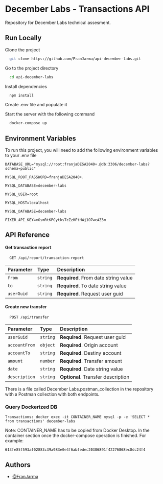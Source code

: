 
# December Labs - Transactions API

Repository for December Labs technical assesment.


## Run Locally

Clone the project

```bash
  git clone https://github.com/FranJarma/api-december-labs.git
```

Go to the project directory

```bash
  cd api-december-labs
```

Install dependencies

```bash
  npm install
```
Create .env file and populate it

Start the server with the following command

```bash
  docker-compose up
```


## Environment Variables

To run this project, you will need to add the following environment variables to your .env file

`DATABASE_URL="mysql://root:franjaDESA2040+.@db:3306/december-labs?schema=public"`

`MYSQL_ROOT_PASSWORD=franjaDESA2040+.`

`MYSQL_DATABASE=december-labs`

`MYSQL_USER=root`

`MYSQL_HOST=localhost`

`MYSQL_DATABASE=december-labs`

`FIXER_API_KEY=xOsmRtKPCytksTcZzHFtHWj1O7wcAZ3m`


## API Reference

#### Get transaction report

```http
  GET /api/report/transaction-report
```

| Parameter | Type     | Description                |
| :-------- | :------- | :------------------------- |
| `from` | `string` | **Required**. From date string value |
| `to` | `string` | **Required**. To date string value |
| `userGuid` | `string` | **Required**. Request user guid |

#### Create new transfer

```http
  POST /api/transfer
```

| Parameter | Type     | Description                       |
| :-------- | :------- | :-------------------------------- |
| `userGuid`      | `string` | **Required**. Request user guid |
| `accountFrom`      | `object` | **Required**. Origin account |
| `accountTo`      | `string` | **Required**. Destiny account |
| `amount`      | `number` | **Required**. Transfer amount |
| `date`      | `string` | **Required**. Date string value |
| `description`      | `string` | **Optional**. Transfer description |

There is a file called December Labs.postman_collection in the repository with a Postman collection with both endpoints.

### Query Dockerized DB

```Transactions: docker exec -it CONTAINER_NAME mysql -p -e 'SELECT * from transactions' december-labs```

Note: CONTAINER_NAME has to be copied from Docker Desktop. In the container section once the docker-compose operation is finished. For example:

```613fe85f593af02883c39a983e0e4f6abfedec20386891f42276868ec8dc24f4```

## Authors

- [@FranJarma](https://www.github.com/FranJarma)

